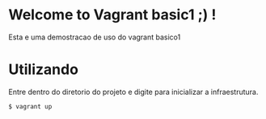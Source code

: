 # Welcome to Vagrant basic1 ;) !

Esta e uma demostracao de uso do vagrant basico1

# Utilizando

Entre dentro do diretorio do projeto e digite para inicializar a infraestrutura.

```
$ vagrant up 
```


